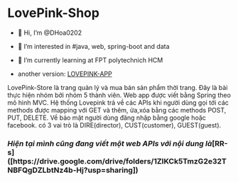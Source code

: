
# LovePink-Shop

- 👋 Hi, I’m @DHoa0202
- 👀 I’m interested in #java, web, spring-boot and data
- 🌱 I’m currently learning at FPT polytechnich HCM

- another version: [LOVEPINK-APP]([https://drive.google.com/drive/folders/1NXANxD-5kWfUZG9FzfhBg-b6GnQA6LbQ?usp=sharing])

LovePink-Store là trang quản lý và mua bán sản phẩm thời trang. Đây là bài thực hiện nhóm bởi nhóm 5 thành viên.
Web app được viết bằng Spring theo mô hình MVC. Hệ thống Lovepink trả về các APIs khi người dùng gọi tới các methods được mapping với GET và thêm, ửa,xóa bằng các methods POST, PUT, DELETE. 
Về bảo mật người dùng đăng nhập bằng google hoặc facebook. có 3 vai trò là DIRE(director), CUST(customer), GUEST(guest).

<h3><em>Hiện tại mình cũng đang viết một web APIs với nội dung là</em>[RR-s]([https://drive.google.com/drive/folders/1ZIKCk5TmzG2e32TNBFQgDZLbtNz4b-Hj?usp=sharing])</h3>
